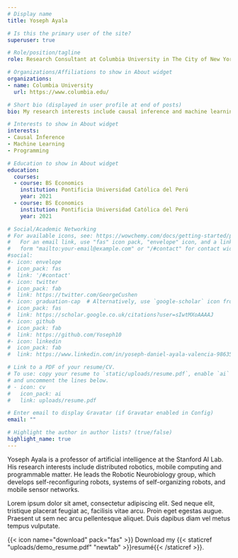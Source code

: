 ```yaml
---
# Display name
title: Yoseph Ayala

# Is this the primary user of the site?
superuser: true

# Role/position/tagline
role: Research Consultant at Columbia University in The City of New York

# Organizations/Affiliations to show in About widget
organizations:
- name: Columbia University
  url: https://www.columbia.edu/

# Short bio (displayed in user profile at end of posts)
bio: My research interests include causal inference and machine learning.

# Interests to show in About widget
interests:
- Causal Inference
- Machine Learning
- Programming

# Education to show in About widget
education:
  courses:
  - course: BS Economics
    institution: Pontificia Universidad Católica del Perú
    year: 2021
  - course: BS Economics
    institution: Pontificia Universidad Católica del Perú
    year: 2021

# Social/Academic Networking
# For available icons, see: https://wowchemy.com/docs/getting-started/page-builder/#icons
#   For an email link, use "fas" icon pack, "envelope" icon, and a link in the
#   form "mailto:your-email@example.com" or "/#contact" for contact widget.
#social:
#- icon: envelope
#  icon_pack: fas
#  link: '/#contact'
#- icon: twitter
#  icon_pack: fab
#  link: https://twitter.com/GeorgeCushen
#- icon: graduation-cap  # Alternatively, use `google-scholar` icon from `ai` icon pack
#  icon_pack: fas
#  link: https://scholar.google.co.uk/citations?user=sIwtMXoAAAAJ
#- icon: github
#  icon_pack: fab
#  link: https://github.com/Yoseph10
#- icon: linkedin
#  icon_pack: fab
#  link: https://www.linkedin.com/in/yoseph-daniel-ayala-valencia-9863521b0/?originalSubdomain=pe

# Link to a PDF of your resume/CV.
# To use: copy your resume to `static/uploads/resume.pdf`, enable `ai` icons in `params.toml`, 
# and uncomment the lines below.
# - icon: cv
#   icon_pack: ai
#   link: uploads/resume.pdf

# Enter email to display Gravatar (if Gravatar enabled in Config)
email: ""

# Highlight the author in author lists? (true/false)
highlight_name: true
---
```


Yoseph Ayala is a professor of artificial intelligence at the Stanford AI Lab. His research interests include distributed robotics, mobile computing and programmable matter. He leads the Robotic Neurobiology group, which develops self-reconfiguring robots, systems of self-organizing robots, and mobile sensor networks.

Lorem ipsum dolor sit amet, consectetur adipiscing elit. Sed neque elit, tristique placerat feugiat ac, facilisis vitae arcu. Proin eget egestas augue. Praesent ut sem nec arcu pellentesque aliquet. Duis dapibus diam vel metus tempus vulputate.

{{< icon name="download" pack="fas" >}} Download my {{< staticref "uploads/demo_resume.pdf" "newtab" >}}resumé{{< /staticref >}}.
